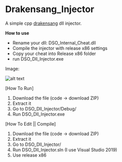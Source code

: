 # Drakensang_Injector

A simple cpp [drakensang](https://www.drakensang.com/) dll injector.

**How to use**
- Rename your dll: DSO_Internal_Cheat.dll
- Compile the injector with release x86 settings
- Copy your cheat into Release x86 folder
- run DSO_Dll_Injector.exe

Image:

![alt text](https://github.com/Wtf-Is-This-x1337/Drakensang_Injector/blob/main/main.png?raw=true)

[How To Run]
1. Download the file (code -> download ZIP)
2. Extract it
3. Go to DSO_Dll_Injector/Debug/
4. Run DSO_Dll_Injector.exe

[How To Edit || Compile]
1. Download the file (code -> download ZIP)
2. Extract it
3. Go to DSO_Dll_Injector/
4. Run DSO_Dll_Injector.sln (I use Visual Studio 2019)
5. Use release x86
